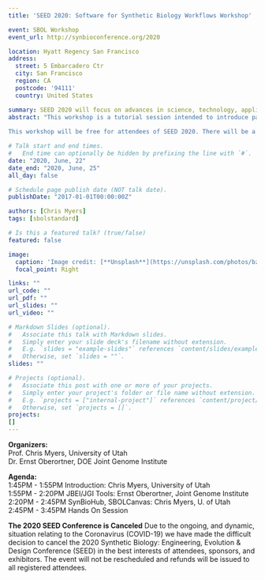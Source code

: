 ```yaml
---
title: 'SEED 2020: Software for Synthetic Biology Workflows Workshop'

event: SBOL Workshop
event_url: http://synbioconference.org/2020

location: Hyatt Regency San Francisco
address:
  street: 5 Embarcadero Ctr
  city: San Francisco
  region: CA
  postcode: '94111'
  country: United States

summary: SEED 2020 will focus on advances in science, technology, applications, and related investments in the field of synthetic biology. 
abstract: "This workshop is a tutorial session intended to introduce participants to recent software tools and how they can be used to address common challenges in synthetic biology. The first half of the workshop will introduce a number of recent software tools and key underlying technologies, then show how these can be combined and incorporated into effective organism engineering workflows. In the second half, participants will work hands-on with the tools in groups, with the instructors assisting them in applying tools hands-on to address prototypical example problems and/or challenges from their own work. For the second half, participants are strongly encouraged to bring a laptop with network access.  
  
This workshop will be free for attendees of SEED 2020. There will be a small fee if you wish to attend this workshop without attending SEED."

# Talk start and end times.
#   End time can optionally be hidden by prefixing the line with `#`.
date: "2020, June, 22"
date_end: "2020, June, 25"
all_day: false

# Schedule page publish date (NOT talk date).
publishDate: "2017-01-01T00:00:00Z"

authors: [Chris Myers]
tags: [sbolstandard]

# Is this a featured talk? (true/false)
featured: false

image:
  caption: 'Image credit: [**Unsplash**](https://unsplash.com/photos/bzdhc5b3Bxs)'
  focal_point: Right

links: ""
url_code: ""
url_pdf: ""
url_slides: ""
url_video: ""

# Markdown Slides (optional).
#   Associate this talk with Markdown slides.
#   Simply enter your slide deck's filename without extension.
#   E.g. `slides = "example-slides"` references `content/slides/example-slides.md`.
#   Otherwise, set `slides = ""`.
slides: ""

# Projects (optional).
#   Associate this post with one or more of your projects.
#   Simply enter your project's folder or file name without extension.
#   E.g. `projects = ["internal-project"]` references `content/project/deep-learning/index.md`.
#   Otherwise, set `projects = []`.
projects:
[]
---
```

**Organizers:**  
Prof. Chris Myers, University of Utah  
Dr. Ernst Oberortner, DOE Joint Genome Institute

**Agenda:**  
1:45PM - 1:55PM Introduction: Chris Myers, University of Utah  
1:55PM - 2:20PM JBEI/JGI Tools: Ernst Oberortner, Joint Genome Institute  
2:20PM - 2:45PM SynBioHub, SBOLCanvas: Chris Myers, U. of Utah  
2:45PM - 3:45PM Hands On Session

**The 2020 SEED Conference is Canceled**
Due to the ongoing, and dynamic, situation relating to the Coronavirus (COVID-19) we have made the difficult decision to cancel the 2020 Synthetic Biology: Engineering, Evolution & Design Conference (SEED) in the best interests of attendees, sponsors, and exhibitors. The event will not be rescheduled and refunds will be issued to all registered attendees. 